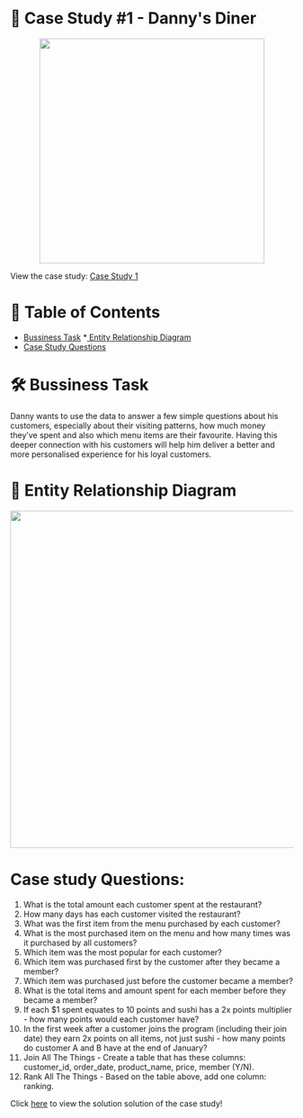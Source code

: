 # 🍜 Case Study #1 - Danny's Diner

<p align="center">
  <img src="https://github.com/poojarao76/8-Week-SQL-Challenge/assets/132984172/62d8af7b-edab-4257-a130-a2cb75b4f8b9" width="400" />
</p>

View the case study: [Case Study 1](https://8weeksqlchallenge.com/case-study-1/)

# 📕 Table of Contents

* [Bussiness Task](https://github.com/poojarao76/8-Week-SQL-Challenge/blob/main/Case%20Study%20%231%3A%20Danny's%20Diner/README.md#%EF%B8%8F-bussiness-task)
*[ Entity Relationship Diagram](https://github.com/poojarao76/8-Week-SQL-Challenge/blob/main/Case%20Study%20%231%3A%20Danny's%20Diner/README.md#-entity-relationship-diagram)
* [Case Study Questions]()

# 🛠️ Bussiness Task

Danny wants to use the data to answer a few simple questions about his customers, especially about their visiting patterns, how much money they’ve spent and also which menu items are their favourite. Having this deeper connection with his customers will help him deliver a better and more personalised experience for his loyal customers.

# 🔐 Entity Relationship Diagram

<p align="center">
  <img src="https://github.com/poojarao76/8-Week-SQL-Challenge/assets/132984172/c23cd6a8-6a9b-4ac7-a017-9e2dcb12889e" width="600" />
</p>

# Case study Questions:

1. What is the total amount each customer spent at the restaurant?
2. How many days has each customer visited the restaurant?
3. What was the first item from the menu purchased by each customer?
4. What is the most purchased item on the menu and how many times was it purchased by all customers?
5. Which item was the most popular for each customer?
6. Which item was purchased first by the customer after they became a member?
7. Which item was purchased just before the customer became a member?
8. What is the total items and amount spent for each member before they became a member?
9. If each $1 spent equates to 10 points and sushi has a 2x points multiplier - how many points would each customer have?
10. In the first week after a customer joins the program (including their join date) they earn 2x points on all items, not just sushi - how many points do customer A and B have at the end of January?
11. Join All The Things - Create a table that has these columns: customer_id, order_date, product_name, price, member (Y/N).
12. Rank All The Things - Based on the table above, add one column: ranking.

Click [here](https://github.com/poojarao76/8-Week-SQL-Challenge/blob/main/Case%20Study%20%231%3A%20Danny's%20Diner/query.sql) to view the solution solution of the case study!
